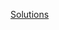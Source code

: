 [Solutions](https://github.com/digital-asset/certification-damlfundamentals-functionalprogramming-lab-solution/tree/main/daml)
